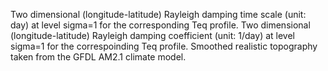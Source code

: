 Two dimensional (longitude-latitude) Rayleigh damping time scale (unit: day) at level sigma=1 for the corresponding Teq profile. 
Two dimensional (longitude-latitude) Rayleigh damping coefficient (unit: 1/day) at level sigma=1 for the correspoinding Teq profile. 
Smoothed realistic topography taken from the GFDL AM2.1 climate model. 
